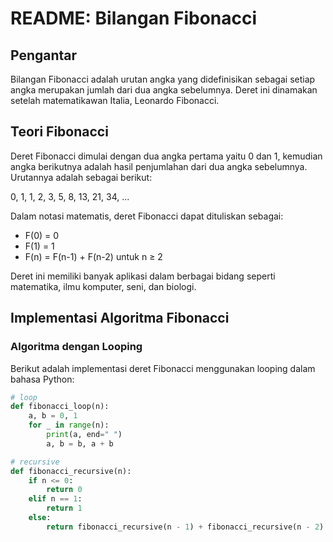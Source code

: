 # README: Bilangan Fibonacci

## Pengantar
Bilangan Fibonacci adalah urutan angka yang didefinisikan sebagai setiap angka merupakan jumlah dari dua angka sebelumnya. Deret ini dinamakan setelah matematikawan Italia, Leonardo Fibonacci.

## Teori Fibonacci
Deret Fibonacci dimulai dengan dua angka pertama yaitu 0 dan 1, kemudian angka berikutnya adalah hasil penjumlahan dari dua angka sebelumnya. Urutannya adalah sebagai berikut:

0, 1, 1, 2, 3, 5, 8, 13, 21, 34, ...

Dalam notasi matematis, deret Fibonacci dapat dituliskan sebagai:
- F(0) = 0
- F(1) = 1
- F(n) = F(n-1) + F(n-2) untuk n ≥ 2

Deret ini memiliki banyak aplikasi dalam berbagai bidang seperti matematika, ilmu komputer, seni, dan biologi.

## Implementasi Algoritma Fibonacci

### Algoritma dengan Looping
Berikut adalah implementasi deret Fibonacci menggunakan looping dalam bahasa Python:

```python
# loop
def fibonacci_loop(n):
    a, b = 0, 1
    for _ in range(n):
        print(a, end=" ")
        a, b = b, a + b

# recursive
def fibonacci_recursive(n):
    if n <= 0:
        return 0
    elif n == 1:
        return 1
    else:
        return fibonacci_recursive(n - 1) + fibonacci_recursive(n - 2)

```

